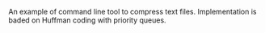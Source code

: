An example of command line tool to compress text files. Implementation is baded on Huffman coding with priority queues.
